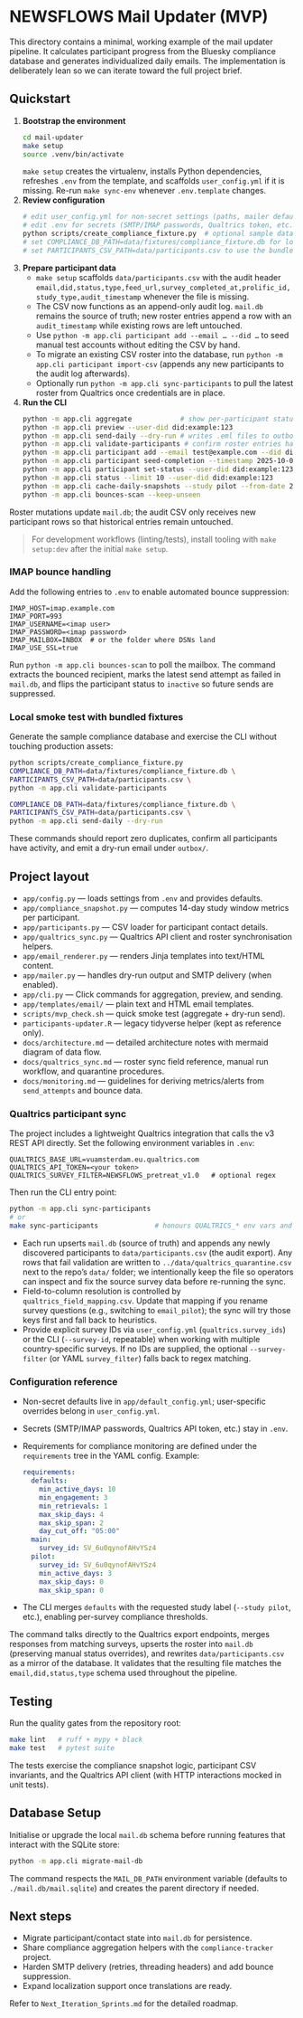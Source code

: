 # NEWSFLOWS Mail Updater (MVP)

This directory contains a minimal, working example of the mail updater pipeline. It calculates participant progress from the Bluesky compliance database and generates individualized daily emails. The implementation is deliberately lean so we can iterate toward the full project brief.

## Quickstart

1. **Bootstrap the environment**
   ```bash
   cd mail-updater
   make setup
   source .venv/bin/activate
   ```
   `make setup` creates the virtualenv, installs Python dependencies, refreshes `.env` from the template, and scaffolds `user_config.yml` if it is missing. Re-run `make sync-env` whenever `.env.template` changes.
2. **Review configuration**
   ```bash
   # edit user_config.yml for non-secret settings (paths, mailer defaults, requirements)
   # edit .env for secrets (SMTP/IMAP passwords, Qualtrics token, etc.)
   python scripts/create_compliance_fixture.py  # optional sample database
   # set COMPLIANCE_DB_PATH=data/fixtures/compliance_fixture.db for local testing
   # set PARTICIPANTS_CSV_PATH=data/participants.csv to use the bundled roster sample
   ```
3. **Prepare participant data**
   - `make setup` scaffolds `data/participants.csv` with the audit header
     `email,did,status,type,feed_url,survey_completed_at,prolific_id,study_type,audit_timestamp`
     whenever the file is missing.
   - The CSV now functions as an append-only audit log. `mail.db` remains the
     source of truth; new roster entries append a row with an `audit_timestamp`
     while existing rows are left untouched.
   - Use `python -m app.cli participant add --email … --did …` to seed manual test
     accounts without editing the CSV by hand.
   - To migrate an existing CSV roster into the database, run
     `python -m app.cli participant import-csv` (appends any new participants to the
     audit log afterwards).
   - Optionally run `python -m app.cli sync-participants` to pull the latest roster
     from Qualtrics once credentials are in place.
4. **Run the CLI**
   ```bash
   python -m app.cli aggregate            # show per-participant status
   python -m app.cli preview --user-did did:example:123
   python -m app.cli send-daily --dry-run # writes .eml files to outbox/
   python -m app.cli validate-participants # confirm roster entries have data
   python -m app.cli participant add --email test@example.com --did did:example:test --feed-url https://feeds.example.com/test
   python -m app.cli participant seed-completion --timestamp 2025-10-01T09:00:00Z
   python -m app.cli participant set-status --user-did did:example:123 --status inactive --reason "manual hold"
   python -m app.cli status --limit 10 --user-did did:example:123
   python -m app.cli cache-daily-snapshots --study pilot --from-date 2025-10-01
   python -m app.cli bounces-scan --keep-unseen
   ```

Roster mutations update `mail.db`; the audit CSV only receives new participant rows so that historical entries remain untouched.

> For development workflows (linting/tests), install tooling with `make setup:dev` after the initial `make setup`.

### IMAP bounce handling

Add the following entries to `.env` to enable automated bounce suppression:

```
IMAP_HOST=imap.example.com
IMAP_PORT=993
IMAP_USERNAME=<imap user>
IMAP_PASSWORD=<imap password>
IMAP_MAILBOX=INBOX  # or the folder where DSNs land
IMAP_USE_SSL=true
```

Run `python -m app.cli bounces-scan` to poll the mailbox. The command extracts the bounced recipient, marks the latest send attempt as failed in `mail.db`, and flips the participant status to `inactive` so future sends are suppressed.

### Local smoke test with bundled fixtures

Generate the sample compliance database and exercise the CLI without touching
production assets:

```bash
python scripts/create_compliance_fixture.py
COMPLIANCE_DB_PATH=data/fixtures/compliance_fixture.db \
PARTICIPANTS_CSV_PATH=data/participants.csv \
python -m app.cli validate-participants

COMPLIANCE_DB_PATH=data/fixtures/compliance_fixture.db \
PARTICIPANTS_CSV_PATH=data/participants.csv \
python -m app.cli send-daily --dry-run
```

These commands should report zero duplicates, confirm all participants have
activity, and emit a dry-run email under `outbox/`.

## Project layout

- `app/config.py` — loads settings from `.env` and provides defaults.
- `app/compliance_snapshot.py` — computes 14-day study window metrics per participant.
- `app/participants.py` — CSV loader for participant contact details.
- `app/qualtrics_sync.py` — Qualtrics API client and roster synchronisation helpers.
- `app/email_renderer.py` — renders Jinja templates into text/HTML content.
- `app/mailer.py` — handles dry-run output and SMTP delivery (when enabled).
- `app/cli.py` — Click commands for aggregation, preview, and sending.
- `app/templates/email/` — plain text and HTML email templates.
- `scripts/mvp_check.sh` — quick smoke test (aggregate + dry-run send).
- `participants-updater.R` — legacy tidyverse helper (kept as reference only).
- `docs/architecture.md` — detailed architecture notes with mermaid diagram of data flow.
- `docs/qualtrics_sync.md` — roster sync field reference, manual run workflow, and quarantine procedures.
- `docs/monitoring.md` — guidelines for deriving metrics/alerts from `send_attempts` and bounce data.

### Qualtrics participant sync

The project includes a lightweight Qualtrics integration that calls the v3 REST
API directly. Set the following environment variables in `.env`:

```
QUALTRICS_BASE_URL=vuamsterdam.eu.qualtrics.com
QUALTRICS_API_TOKEN=<your token>
QUALTRICS_SURVEY_FILTER=NEWSFLOWS_pretreat_v1.0   # optional regex
```

Then run the CLI entry point:

```bash
python -m app.cli sync-participants
# or
make sync-participants              # honours QUALTRICS_* env vars and optional SURVEY_FILTER
```

- Each run upserts `mail.db` (source of truth) and appends any newly discovered
  participants to `data/participants.csv` (the audit export). Any rows that fail
  validation are written to `../data/qualtrics_quarantine.csv` next to the repo’s
  `data/` folder; we intentionally keep the file so operators can inspect and fix the
  source survey data before re-running the sync.
- Field-to-column resolution is controlled by `qualtrics_field_mapping.csv`. Update that mapping if you rename survey questions (e.g., switching to `email_pilot`); the sync will try those keys first and fall back to heuristics.
- Provide explicit survey IDs via `user_config.yml` (`qualtrics.survey_ids`) or the CLI (`--survey-id`, repeatable) when working with multiple country-specific surveys. If no IDs are supplied, the optional `--survey-filter` (or YAML `survey_filter`) falls back to regex matching.

### Configuration reference

- Non-secret defaults live in `app/default_config.yml`; user-specific overrides belong in `user_config.yml`.
- Secrets (SMTP/IMAP passwords, Qualtrics API token, etc.) stay in `.env`.
- Requirements for compliance monitoring are defined under the `requirements` tree in the YAML config. Example:

  ```yml
  requirements:
    defaults:
      min_active_days: 10
      min_engagement: 3
      min_retrievals: 1
      max_skip_days: 4
      max_skip_span: 2
      day_cut_off: "05:00"
    main:
      survey_id: SV_6u0qynofAHvYSz4
    pilot:
      survey_id: SV_6u0qynofAHvYSz4
      min_active_days: 3
      max_skip_days: 0
      max_skip_span: 0
  ```

- The CLI merges `defaults` with the requested study label (`--study pilot`, etc.), enabling per-survey compliance thresholds.

The command talks directly to the Qualtrics export endpoints, merges responses
from matching surveys, upserts the roster into `mail.db` (preserving manual status
overrides), and rewrites `data/participants.csv` as a mirror of the database.
It validates that the resulting file matches the `email,did,status,type` schema
used throughout the pipeline.

## Testing

Run the quality gates from the repository root:

```bash
make lint   # ruff + mypy + black
make test   # pytest suite
```

The tests exercise the compliance snapshot logic, participant CSV invariants, and
the Qualtrics API client (with HTTP interactions mocked in unit tests).

## Database Setup

Initialise or upgrade the local `mail.db` schema before running features that
interact with the SQLite store:

```bash
python -m app.cli migrate-mail-db
```

The command respects the `MAIL_DB_PATH` environment variable (defaults to
`./mail.db/mail.sqlite`) and creates the parent directory if needed.

## Next steps

- Migrate participant/contact state into `mail.db` for persistence.
- Share compliance aggregation helpers with the `compliance-tracker` project.
- Harden SMTP delivery (retries, threading headers) and add bounce suppression.
- Expand localization support once translations are ready.

Refer to `Next_Iteration_Sprints.md` for the detailed roadmap.
